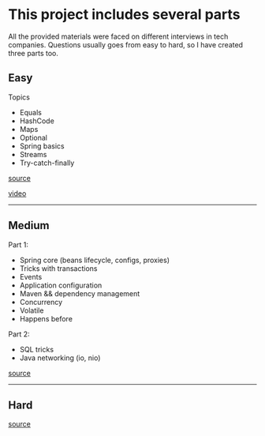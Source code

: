 # This project includes several parts
All the provided materials were faced on different interviews in tech companies.
Questions usually goes from easy to hard, so I have created three parts too.


## Easy
Topics
- Equals
- HashCode
- Maps
- Optional
- Spring basics
- Streams
- Try-catch-finally

[source](src/test/java/easy)

[video](https://youtu.be/CVGmIp9Wv68)

---

## Medium
Part 1:
- Spring core (beans lifecycle, configs, proxies)
- Tricks with transactions
- Events
- Application configuration
- Maven && dependency management
- Concurrency
- Volatile
- Happens before

Part 2:
- SQL tricks
- Java networking (io, nio)

[source](src/test/java/medium)

---

## Hard

[source](src/test/java/hard)
